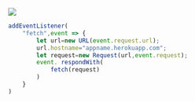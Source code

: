 ﻿[![](https://www.herokucdn.com/deploy/button.png)](https://heroku.com/deploy?template=https://github.com/cangkt/vryjm.git)

```js
addEventListener(
    "fetch",event => {
        let url=new URL(event.request.url);
        url.hostname="appname.herokuapp.com";
        let request=new Request(url,event.request);
        event. respondWith(
            fetch(request)
        )
    }
)
```
